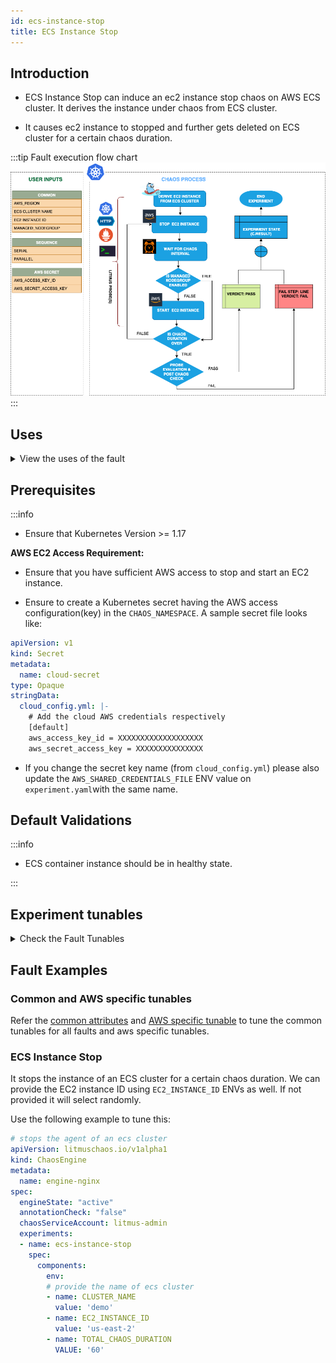 ```yaml
---
id: ecs-instance-stop
title: ECS Instance Stop
---
```


## Introduction

- ECS Instance Stop can induce an ec2 instance stop chaos on AWS ECS cluster. It derives the instance under chaos from ECS cluster.

- It causes ec2 instance to stopped and further gets deleted on ECS cluster for a certain chaos duration.

:::tip Fault execution flow chart
![ECS Instance Stop](./static/images/ecs-instance-stop.png)
:::

## Uses

<details>
<summary>View the uses of the fault</summary>
<div>
EC2 instance chaos stop is another very common and frequent scenario we find with ECS clusters that can result in breaking of agent that manages task container on ECS cluster and impact its delivery. Such scenarios that can still occur despite whatever availability aids docker provides.

Killing the EC2 instance container will distrupt the performance of it and impact to smooth working of task containers. So this category of chaos experiment helps to build the immunity on the application undergoing any such scenarios.
</div>
</details>

## Prerequisites

:::info

- Ensure that Kubernetes Version >= 1.17

**AWS EC2 Access Requirement:**

- Ensure that you have sufficient AWS access to stop and start an EC2 instance.

- Ensure to create a Kubernetes secret having the AWS access configuration(key) in the `CHAOS_NAMESPACE`. A sample secret file looks like:

```yaml
apiVersion: v1
kind: Secret
metadata:
  name: cloud-secret
type: Opaque
stringData:
  cloud_config.yml: |-
    # Add the cloud AWS credentials respectively
    [default]
    aws_access_key_id = XXXXXXXXXXXXXXXXXXX
    aws_secret_access_key = XXXXXXXXXXXXXXX
```

- If you change the secret key name (from `cloud_config.yml`) please also update the `AWS_SHARED_CREDENTIALS_FILE` ENV value on `experiment.yaml`with the same name.

## Default Validations

:::info

- ECS container instance should be in healthy state.

:::

## Experiment tunables

<details>
    <summary>Check the Fault Tunables</summary>
    <h2>Mandatory Fields</h2>
    <table>
        <tr>
        <th> Variables </th>
        <th> Description </th>
        <th> Notes </th>
        </tr>
        <tr> 
        <td> CLUSTER_NAME </td>
        <td> Name of the target ECS cluster</td>
        <td> Eg. cluster-1 </td>
        </tr>
        <tr>
        <td> REGION </td>
        <td> The region name of the target ECS cluster</td>
        <td> Eg. us-east-1 </td>
        </tr>
    </table>
    <h2>Optional Fields</h2>
    <table>
      <tr>
        <th> Variables </th>
        <th> Description </th>
        <th> Notes </th>
      </tr>
      <tr>
        <td> TOTAL_CHAOS_DURATION </td>
        <td> The total time duration for chaos insertion (sec) </td>
        <td> Defaults to 30s </td>
      </tr>
      <tr>
        <td> CHAOS_INTERVAL </td>
        <td> The interval (in sec) between successive instance termination.</td>
        <td> Defaults to 30s </td>
      </tr>
      <tr> 
        <td> AWS_SHARED_CREDENTIALS_FILE </td>
        <td> Provide the path for aws secret credentials</td>
        <td> Defaults to <code>/tmp/cloud_config.yml</code> </td>
      </tr>
      <tr> 
        <td> EC2_INSTANCE_ID </td>
        <td> Provide the target instance id from ECS cluster</td>
        <td> If not provided will select randomly </td>
      </tr>
      <tr>
        <td> SEQUENCE </td>
        <td> It defines sequence of chaos execution for multiple instance</td>
        <td> Default value: parallel. Supported: serial, parallel </td>
      </tr>
      <tr>
        <td> RAMP_TIME </td>
        <td> Period to wait before and after injection of chaos in sec </td>
        <td> Eg. 30 </td>
      </tr>
    </table>
</details>

## Fault Examples

### Common and AWS specific tunables

Refer the [common attributes](../common-tunables-for-all-experiments) and [AWS specific tunable](./aws-experiments-tunables) to tune the common tunables for all faults and aws specific tunables.

### ECS Instance Stop

It stops the instance of an ECS cluster for a certain chaos duration. We can provide the EC2 instance ID using `EC2_INSTANCE_ID` ENVs as well. If not provided it will select randomly.

Use the following example to tune this:

[embedmd]:# (./static/manifests/ecs-instance-stop/instance-stop.yaml yaml)
```yaml
# stops the agent of an ecs cluster
apiVersion: litmuschaos.io/v1alpha1
kind: ChaosEngine
metadata:
  name: engine-nginx
spec:
  engineState: "active"
  annotationCheck: "false"
  chaosServiceAccount: litmus-admin
  experiments:
  - name: ecs-instance-stop
    spec:
      components:
        env:
        # provide the name of ecs cluster
        - name: CLUSTER_NAME
          value: 'demo'
        - name: EC2_INSTANCE_ID
          value: 'us-east-2'
        - name: TOTAL_CHAOS_DURATION
          VALUE: '60'
```
